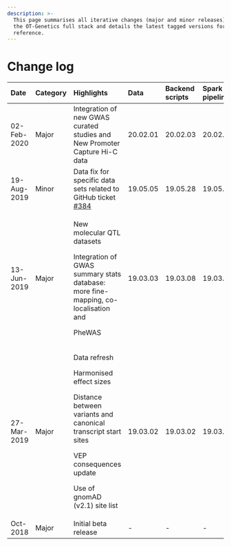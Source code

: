 ```yaml
---
description: >-
  This page summarises all iterative changes (major and minor releases) across
  the OT-Genetics full stack and details the latest tagged versions for
  reference.
---
```


# Change log

<table>
  <thead>
    <tr>
      <th style="text-align:left">Date</th>
      <th style="text-align:left">Category</th>
      <th style="text-align:left">Highlights</th>
      <th style="text-align:left">Data</th>
      <th style="text-align:left">Backend scripts</th>
      <th style="text-align:left">Spark pipeline</th>
      <th style="text-align:left">Graph QL API</th>
      <th style="text-align:left">Web App</th>
    </tr>
  </thead>
  <tbody>
    <tr>
      <td style="text-align:left">02-Feb-2020</td>
      <td style="text-align:left">Major</td>
      <td style="text-align:left">Integration of new GWAS curated studies and New Promoter Capture Hi-C
        data</td>
      <td style="text-align:left">20.02.01</td>
      <td style="text-align:left">20.02.03</td>
      <td style="text-align:left">20.02.01</td>
      <td style="text-align:left">20.02.07</td>
      <td style="text-align:left">0.4.0</td>
    </tr>
    <tr>
      <td style="text-align:left">19-Aug-2019</td>
      <td style="text-align:left">Minor</td>
      <td style="text-align:left">Data fix for specific data sets related to GitHub ticket <a href="https://github.com/opentargets/genetics/issues/384">#384</a>
      </td>
      <td style="text-align:left">19.05.05</td>
      <td style="text-align:left">19.05.28</td>
      <td style="text-align:left">19.05.15</td>
      <td style="text-align:left">19.05.26</td>
      <td style="text-align:left">0.3.2</td>
    </tr>
    <tr>
      <td style="text-align:left">13-Jun-2019</td>
      <td style="text-align:left">Major</td>
      <td style="text-align:left">
        <p>New molecular QTL datasets</p>
        <p>Integration of GWAS summary stats database: more fine-mapping, co-localisation
          and</p>
        <p>PheWAS</p>
      </td>
      <td style="text-align:left">19.03.03</td>
      <td style="text-align:left">19.03.08</td>
      <td style="text-align:left">19.03.10</td>
      <td style="text-align:left">19.03.11</td>
      <td style="text-align:left">0.3.2</td>
    </tr>
    <tr>
      <td style="text-align:left">27-Mar-2019</td>
      <td style="text-align:left">Major</td>
      <td style="text-align:left">
        <p>Data refresh</p>
        <p>Harmonised effect sizes</p>
        <p>Distance between variants and canonical transcript start sites</p>
        <p>VEP consequences update</p>
        <p>Use of gnomAD (v2.1) site list</p>
      </td>
      <td style="text-align:left">19.03.02</td>
      <td style="text-align:left">19.03.02</td>
      <td style="text-align:left">19.03.10</td>
      <td style="text-align:left">19.03.10</td>
      <td style="text-align:left">0.2.0</td>
    </tr>
    <tr>
      <td style="text-align:left">Oct-2018</td>
      <td style="text-align:left">Major</td>
      <td style="text-align:left">Initial beta release</td>
      <td style="text-align:left">-</td>
      <td style="text-align:left">-</td>
      <td style="text-align:left">-</td>
      <td style="text-align:left">-</td>
      <td style="text-align:left">0.1.0</td>
    </tr>
  </tbody>
</table>